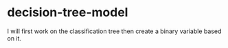 # decision-tree-model
I will first work on the classification tree then create a binary variable based on it.
